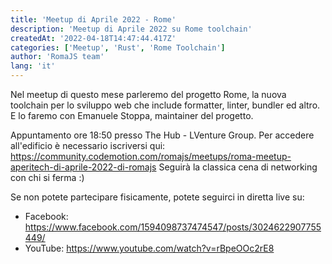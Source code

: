 ```yaml
---
title: 'Meetup di Aprile 2022 - Rome'
description: 'Meetup di Aprile 2022 su Rome toolchain'
createdAt: '2022-04-18T14:47:44.417Z'
categories: ['Meetup', 'Rust', 'Rome Toolchain']
author: 'RomaJS team'
lang: 'it'
---
```


Nel meetup di questo mese parleremo del progetto Rome, la nuova toolchain per lo sviluppo web che include formatter, linter, bundler ed altro. E lo faremo con Emanuele Stoppa, maintainer del progetto.

Appuntamento ore 18:50 presso The Hub - LVenture Group. Per accedere all'edificio è necessario iscriversi qui:
https://community.codemotion.com/romajs/meetups/roma-meetup-aperitech-di-aprile-2022-di-romajs
Seguirà la classica cena di networking con chi si ferma :)

Se non potete partecipare fisicamente, potete seguirci in diretta live su:

- Facebook: https://www.facebook.com/1594098737474547/posts/3024622907755449/
- YouTube: https://www.youtube.com/watch?v=rBpeOOc2rE8
